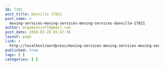 ```yaml
---
ID: 7391
post_title: Danville 17821
post_name: >
  moving-services-moving-services-moving-services-danville-17821
author: mrgabonijeff@gmail.com
post_date: 2018-03-28 01:47:36
layout: page
link: >
  http://localhost/wordpress/moving-services-moving-services-moving-services-danville-17821/
published: true
tags: [ ]
categories: [ ]
---
```

